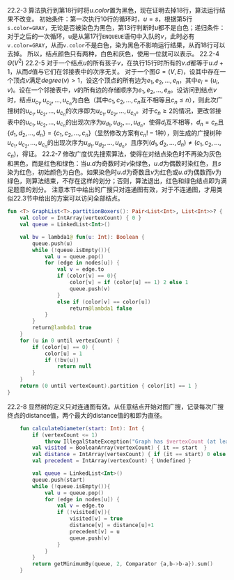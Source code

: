 22.2-3 算法执行到第18行时将$u.color$置为黑色，现在证明去掉18行，算法运行结果不改变。
初始条件：第一次执行10行的循环时，$u=s$，根据第5行`s.color=GRAY`，无论是否被染色为黑色，第13行判断时$u$都不是白色；递归条件：对于之后的一次循环，u是从第17行`ENQUEUE`语句中入队的$v$，此时必有`v.color=GRAY`，从而`v.color`不是白色，染为黑色不影响运行结果，从而18行可以去掉。
所以，结点颜色只有两种，白色和灰色，使用一位就可以表示。
22.2-4 $\Theta(V^2)$
22.2-5 对于一个结点$u$的所有孩子$v$，在执行15行时所有的$v.d$都等于$u.d+1$，从而$d$值与它们在邻接表中的次序无关。
对于一个图$G=(V,E)$，设其中存在一个顶点$v$满足$degree(v)>1$，设这个顶点的所有边为$e_1, e_2,\dots,e_n$，其中$e_i=(u_i,v)$。设在一个邻接表中，$v$的所有边的存储顺序为$e_1,e_2,\dots,e_n$。设访问到结点$v$时，结点$u_{c_1},u_{c_2},\dots,u_{c_n}$为白色（其中$c_1, c_2,\dots,c_n$互不相等且$c_n\le n$），则此次广搜树的$u_{c_1},u_{c_2},\dots,u_{c_n}$的次序即为$u_{c_1},u_{c_2},\dots,u_{c_n}$。对于$c_n\ge 2$的情况，更改邻接表中的$u_{c_1},u_{c_2},\dots,u_{c_n}$的出现次序为$u_{d_1},u_{d_2},\dots,u_{d_n}$，使得$d_i$互不相等，$d_n=c_n$且$\{d_1,d_2,\dots,d_n\}=\{c_1,c_2,\dots,c_n\}$（显然修改方案有$c_n!-1$种），则生成的广搜树种$u_{c_1},u_{c_2},\dots,u_{c_n}$的出现次序为$u_{d_1},u_{d_2},\dots,u_{d_n}$，且序列$(d_1,d_2,\dots,d_n)\ne (c_1,c_2,\dots,c_n)$，得证。
22.2-7 修改广度优先搜索算法，使得在对结点染色时不再染为灰色和黑色，而是红色和绿色：当$u.d$为奇数时对$v$染绿色，$u.d$为偶数时染红色，且$s$染为红色，初始颜色为白色。如果染色时$u.d$为奇数且$v$为红色或$u.d$为偶数而$v$为绿色，则算法结束，不存在这样的划分；否则，算法退出，红色和绿色结点即为满足题意的划分。
注意本节中给出的广搜只对连通图有效，对于不连通图，才用类似22.3节中给出的方案可以访问全部结点。
```kotlin
fun <T> GraphList<T>.partitionBoxers(): Pair<List<Int>, List<Int>>? {
    val color = IntArray(vertexCount) { 0 }
    val queue = LinkedList<Int>()

    val bv = lambda1@ fun(u: Int): Boolean {
        queue.push(u)
        while (!queue.isEmpty()){
            val u = queue.pop()
            for (edge in nodes[u]) {
                val v = edge.to
                if (color[v] == 0){
                    color[v] = if (color[u] == 1) 2 else 1
                    queue.push(v)
                }
                else if (color[v] == color[u])
                    return@lambda1 false
            }
        }
        return@lambda1 true
    }
    for (u in 0 until vertexCount) {
        if (color[u] == 0) {
            color[u] = 1
            if (!bv(u))
                return null
        }
    }
    return (0 until vertexCount).partition { color[it] == 1 }
}
```
22.2-8 显然树的定义只对连通图有效。从任意结点开始对图广搜，记录每次广搜终点的distance值，两个最大的distance值的和即为直径。
```kotlin
    fun calculateDiameter(start: Int): Int {
        if (vertexCount <= 1)
            throw IllegalStateException("Graph has $vertexCount (at least 2) nodes to call calculateDiameter")
        val visited = BooleanArray(vertexCount) { it == start  }
        val distance = IntArray(vertexCount) { if (it == start) 0 else Undefined }
        val precedent = IntArray(vertexCount) { Undefined }

        val queue = LinkedList<Int>()
        queue.push(start)
        while (!queue.isEmpty()){
            val u = queue.pop()
            for (edge in nodes[u]) {
                val v = edge.to
                if (!visited[v]){
                    visited[v] = true
                    distance[v] = distance[u]+1
                    precedent[v] = u
                    queue.push(v)
                }
            }
        }
        return getMinimumBy(queue, 2, Comparator {a,b->b-a}).sum()
    }
```
















